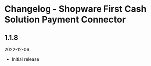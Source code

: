 # Changelog - Shopware First Cash Solution Payment Connector

## 1.1.8
2022-12-06
* Initial release
